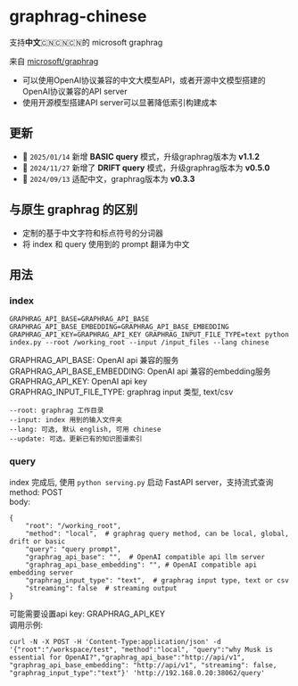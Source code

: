 # graphrag-chinese

支持**中文**🇨🇳🇨🇳🇨🇳的 microsoft graphrag

来自 [microsoft/graphrag](https://github.com/microsoft/graphrag)

- 可以使用OpenAI协议兼容的中文大模型API，或者开源中文模型搭建的OpenAI协议兼容的API server
- 使用开源模型搭建API server可以显著降低索引构建成本

## 更新

- 🚀 `2025/01/14` 新增 **BASIC query** 模式，升级graphrag版本为 **v1.1.2**
- 🚀 `2024/11/27` 新增了 **DRIFT query** 模式，升级graphrag版本为 **v0.5.0**
- 🚀 `2024/09/13` 适配中文，graphrag版本为 **v0.3.3**

## 与原生 graphrag 的区别
- 定制的基于中文字符和标点符号的分词器
- 将 index 和 query 使用到的 prompt 翻译为中文

## 用法

### index
```
GRAPHRAG_API_BASE=GRAPHRAG_API_BASE GRAPHRAG_API_BASE_EMBEDDING=GRAPHRAG_API_BASE_EMBEDDING GRAPHRAG_API_KEY=GRAPHRAG_API_KEY GRAPHRAG_INPUT_FILE_TYPE=text python index.py --root /working_root --input /input_files --lang chinese
```

GRAPHRAG_API_BASE: OpenAI api 兼容的服务  
GRAPHRAG_API_BASE_EMBEDDING: OpenAI api 兼容的embedding服务  
GRAPHRAG_API_KEY: OpenAI api key  
GRAPHRAG_INPUT_FILE_TYPE: graphrag input 类型, text/csv  

```
--root: graphrag 工作目录  
--input: index 用到的输入文件夹  
--lang: 可选, 默认 english, 可用 chinese  
--update: 可选，更新已有的知识图谱索引  
```

### query
index 完成后, 使用 ```python serving.py``` 启动 FastAPI server，支持流式查询  
method: POST  
body:  
```
{
    "root": "/working_root",
    "method": "local",  # graphrag query method, can be local, global, drift or basic
    "query": "query prompt",
    "graphrag_api_base": "",  # OpenAI compatible api llm server
    "graphrag_api_base_embedding": "", # OpenAI compatible api embedding server
    "graphrag_input_type": "text",  # graphrag input type, text or csv
    "streaming": false  # streaming output
}
```
可能需要设置api key: GRAPHRAG_API_KEY  
调用示例:  
```
curl -N -X POST -H 'Content-Type:application/json' -d '{"root":"/workspace/test", "method":"local", "query":"why Musk is essential for OpenAI?","graphrag_api_base":"http://api/v1", "graphrag_api_base_embedding": "http://api/v1", "streaming": false, "graphrag_input_type":"text"}' 'http://192.168.0.20:38062/query'
```
